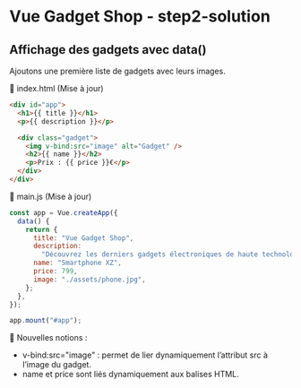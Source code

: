 # Vue Gadget Shop - step2-solution

## Affichage des gadgets avec data()

Ajoutons une première liste de gadgets avec leurs images.

📄 index.html (Mise à jour)

```html
<div id="app">
  <h1>{{ title }}</h1>
  <p>{{ description }}</p>

  <div class="gadget">
    <img v-bind:src="image" alt="Gadget" />
    <h2>{{ name }}</h2>
    <p>Prix : {{ price }}€</p>
  </div>
</div>
```

📄 main.js (Mise à jour)

```js
const app = Vue.createApp({
  data() {
    return {
      title: "Vue Gadget Shop",
      description:
        "Découvrez les derniers gadgets électroniques de haute technologie !",
      name: "Smartphone XZ",
      price: 799,
      image: "./assets/phone.jpg",
    };
  },
});

app.mount("#app");
```

🎯 Nouvelles notions :

- v-bind:src="image" : permet de lier dynamiquement l’attribut src à l’image du gadget.
- name et price sont liés dynamiquement aux balises HTML.
